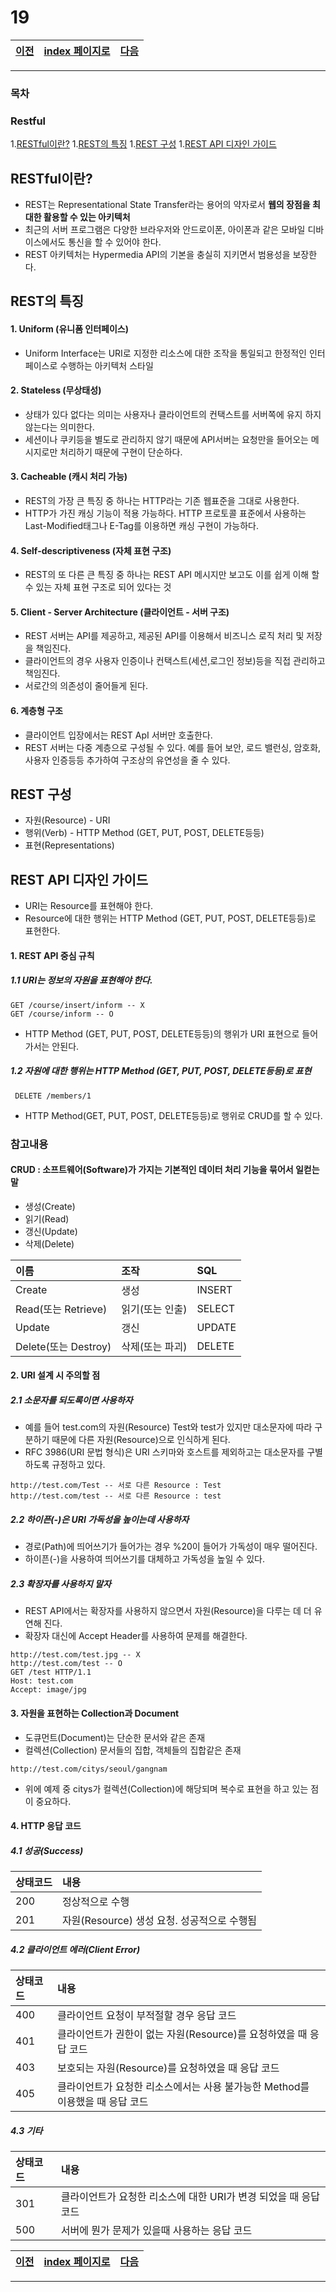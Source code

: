 # 19

[이전](./18.md)|[index 페이지로](./00index.md) |[다음](./19_2.md)
---|---|---
<hr>


### 목차

### Restful

1.[RESTful이란?](#restful이란)
1.[REST의 특징](#rest의-특징)
1.[REST 구성](#rest-구성)
1.[REST API 디자인 가이드](#rest-api-디자인-가이드)

## RESTful이란?

- REST는 Representational State Transfer라는 용어의 약자로서 **웹의 장점을 최대한 활용할 수 있는 아키텍처**
- 최근의 서버 프로그램은 다양한 브라우저와 안드로이폰, 아이폰과 같은 모바일 디바이스에서도 통신을 할 수 있어야 한다.
- REST 아키텍처는 Hypermedia API의 기본을 충실히 지키면서 범용성을 보장한다.

## REST의 특징

#### 1. Uniform (유니폼 인터페이스)

- Uniform Interface는 URI로 지정한 리소스에 대한 조작을 통일되고 한정적인 인터페이스로 수행하는 아키텍처 스타일

#### 2. Stateless (무상태성)

- 상태가 있다 없다는 의미는 사용자나 클라이언트의 컨택스트를 서버쪽에 유지 하지 않는다는 의미한다.
- 세션이나 쿠키등을 별도로 관리하지 않기 때문에 API서버는 요청만을 들어오는 메시지로만 처리하기 때문에 구현이 단순하다.

#### 3. Cacheable (캐시 처리 가능)

- REST의 가장 큰 특징 중 하나는 HTTP라는 기존 웹표준을 그대로 사용한다.
- HTTP가 가진 캐싱 기능이 적용 가능하다. HTTP 프로토콜 표준에서 사용하는 Last-Modified태그나 E-Tag를 이용하면 캐싱 구현이 가능하다.

#### 4. Self-descriptiveness (자체 표현 구조)

- REST의 또 다른 큰 특징 중 하나는 REST API 메시지만 보고도 이를 쉽게 이해 할 수 있는 자체 표현 구조로 되어 있다는 것

#### 5. Client - Server Architecture (클라이언트 - 서버 구조)

- REST 서버는 API를 제공하고, 제공된 API를 이용해서 비즈니스 로직 처리 및 저장을 책임진다.
- 클라이언트의 경우 사용자 인증이나 컨택스트(세션,로그인 정보)등을 직접 관리하고 책임진다.
- 서로간의 의존성이 줄어들게 된다.

#### 6. 계층형 구조

- 클라이언트 입장에서는 REST ApI 서버만 호출한다.
- REST 서버는 다중 계층으로 구성될 수 있다. 예를 들어 보안, 로드 밸런싱, 암호화, 사용자 인증등등 추가하여 구조상의 유연성을 줄 수 있다.

## REST 구성

- 자원(Resource) - URI
- 행위(Verb) - HTTP Method (GET, PUT, POST, DELETE등등)
- 표현(Representations)

## REST API 디자인 가이드

- URI는 Resource를 표현해야 한다.
- Resource에 대한 행위는 HTTP Method (GET, PUT, POST, DELETE등등)로 표현한다.

#### 1. REST API 중심 규칙

##### 1.1 URI는 정보의 자원을 표현해야 한다.

```
GET /course/insert/inform -- X
GET /course/inform -- O
```

- HTTP Method (GET, PUT, POST, DELETE등등)의 행위가 URI 표현으로 들어가서는 안된다.

##### 1.2 자원에 대한 행위는 HTTP Method (GET, PUT, POST, DELETE등등)로 표현

```
 DELETE /members/1
```

- HTTP Method(GET, PUT, POST, DELETE등등)로 행위로 CRUD를 할 수 있다.

### 참고내용

#### CRUD : 소프트웨어(Software)가 가지는 기본적인 데이터 처리 기능을 묶어서 일컫는 말

- 생성(Create)
- 읽기(Read)
- 갱신(Update)
- 삭제(Delete)

| 이름                 | 조작            | SQL    |
| :------------------- | :-------------- | :----- |
| Create               | 생성            | INSERT |
| Read(또는 Retrieve)  | 읽기(또는 인출) | SELECT |
| Update               | 갱신            | UPDATE |
| Delete(또는 Destroy) | 삭제(또는 파괴) | DELETE |

#### 2. URI 설계 시 주의할 점

##### 2.1 소문자를 되도록이면 사용하자

- 예를 들어 test.com의 자원(Resource) Test와 test가 있지만 대소문자에 따라 구분하기 때문에 다른 자원(Resource)으로 인식하게 된다.
- RFC 3986(URI 문법 형식)은 URI 스키마와 호스트를 제외하고는 대소문자를 구별하도록 규정하고 있다.

```
http://test.com/Test -- 서로 다른 Resource : Test
http://test.com/test -- 서로 다른 Resource : test
```

##### 2.2 하이픈(-)은 URI 가독성을 높이는데 사용하자

- 경로(Path)에 띄어쓰기가 들어가는 경우 %20이 들어가 가독성이 매우 떨어진다.
- 하이픈(-)을 사용하여 띄어쓰기를 대체하고 가독성을 높일 수 있다.

##### 2.3 확장자를 사용하지 말자

- REST API에서는 확장자를 사용하지 않으면서 자원(Resource)을 다루는 데 더 유연해 진다.
- 확장자 대신에 Accept Header를 사용하여 문제를 해결한다.

```
http://test.com/test.jpg -- X
http://test.com/test -- O
GET /test HTTP/1.1
Host: test.com
Accept: image/jpg
```

#### 3. 자원을 표현하는 Collection과 Document

- 도큐먼트(Document)는 단순한 문서와 같은 존재
- 컬렉션(Collection) 문서들의 집합, 객체들의 집합같은 존재

```
http://test.com/citys/seoul/gangnam
```

- 위에 예제 중 citys가 컬렉션(Collection)에 해당되며 복수로 표현을 하고 있는 점이 중요하다.

#### 4. HTTP 응답 코드

##### 4.1 성공(Success)

| 상태코드 | 내용                                        |
| :------- | :------------------------------------------ |
| 200      | 정상적으로 수행                             |
| 201      | 자원(Resource) 생성 요청. 성공적으로 수행됨 |

##### 4.2 클라이언트 에러(Client Error)

| 상태코드 | 내용                                                         |
| :------- | :----------------------------------------------------------- |
| 400      | 클라이언트 요청이 부적절할 경우 응답 코드                    |
| 401      | 클라이언트가 권한이 없는 자원(Resource)를 요청하였을 때 응답 코드 |
| 403      | 보호되는 자원(Resource)를 요청하였을 때 응답 코드            |
| 405      | 클라이언트가 요청한 리소스에서는 사용 불가능한 Method를 이용했을 때 응답 코드 |

##### 4.3 기타

| 상태코드 | 내용                                                         |
| :------- | :----------------------------------------------------------- |
| 301      | 클라이언트가 요청한 리소스에 대한 URI가 변경 되었을 때 응답 코드 |
| 500      | 서버에 뭔가 문제가 있을때 사용하는 응답 코드                 |

[이전](./18.md)|[index 페이지로](./00index.md) |[다음](./20.md)
---|---|---
<hr>
